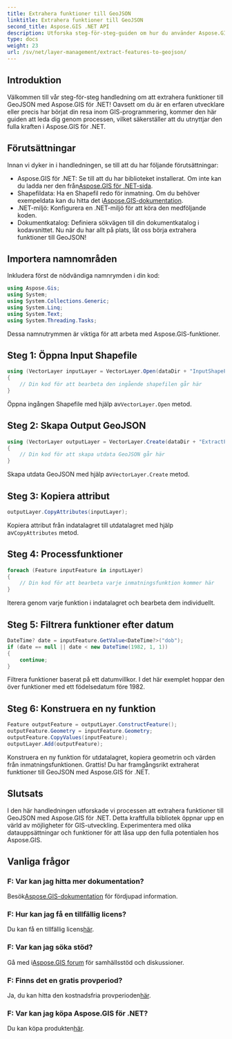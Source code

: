 ```yaml
---
title: Extrahera funktioner till GeoJSON
linktitle: Extrahera funktioner till GeoJSON
second_title: Aspose.GIS .NET API
description: Utforska steg-för-steg-guiden om hur du använder Aspose.GIS för .NET för att extrahera funktioner till GeoJSON. Utnyttja kraften i GIS med lätthet! #Aspose #GIS
type: docs
weight: 23
url: /sv/net/layer-management/extract-features-to-geojson/
---
```

## Introduktion
Välkommen till vår steg-för-steg handledning om att extrahera funktioner till GeoJSON med Aspose.GIS för .NET! Oavsett om du är en erfaren utvecklare eller precis har börjat din resa inom GIS-programmering, kommer den här guiden att leda dig genom processen, vilket säkerställer att du utnyttjar den fulla kraften i Aspose.GIS för .NET.
## Förutsättningar
Innan vi dyker in i handledningen, se till att du har följande förutsättningar:
-  Aspose.GIS för .NET: Se till att du har biblioteket installerat. Om inte kan du ladda ner den från[Aspose.GIS för .NET-sida](https://releases.aspose.com/gis/net/).
-  Shapefildata: Ha en Shapefil redo för inmatning. Om du behöver exempeldata kan du hitta det i[Aspose.GIS-dokumentation](https://reference.aspose.com/gis/net/).
- .NET-miljö: Konfigurera en .NET-miljö för att köra den medföljande koden.
- Dokumentkatalog: Definiera sökvägen till din dokumentkatalog i kodavsnittet.
Nu när du har allt på plats, låt oss börja extrahera funktioner till GeoJSON!
## Importera namnområden
Inkludera först de nödvändiga namnrymden i din kod:
```csharp
using Aspose.Gis;
using System;
using System.Collections.Generic;
using System.Linq;
using System.Text;
using System.Threading.Tasks;
```
Dessa namnutrymmen är viktiga för att arbeta med Aspose.GIS-funktioner.
## Steg 1: Öppna Input Shapefile
```csharp
using (VectorLayer inputLayer = VectorLayer.Open(dataDir + "InputShapeFile.shp", Drivers.Shapefile))
{
    // Din kod för att bearbeta den ingående shapefilen går här
}
```
 Öppna ingången Shapefile med hjälp av`VectorLayer.Open` metod.
## Steg 2: Skapa Output GeoJSON
```csharp
using (VectorLayer outputLayer = VectorLayer.Create(dataDir + "ExtractFeaturesFromShapeFileToGeoJSON_out.json", Drivers.GeoJson))
{
    // Din kod för att skapa utdata GeoJSON går här
}
```
 Skapa utdata GeoJSON med hjälp av`VectorLayer.Create` metod.
## Steg 3: Kopiera attribut
```csharp
outputLayer.CopyAttributes(inputLayer);
```
 Kopiera attribut från indatalagret till utdatalagret med hjälp av`CopyAttributes` metod.
## Steg 4: Processfunktioner
```csharp
foreach (Feature inputFeature in inputLayer)
{
    // Din kod för att bearbeta varje inmatningsfunktion kommer här
}
```
Iterera genom varje funktion i indatalagret och bearbeta dem individuellt.
## Steg 5: Filtrera funktioner efter datum
```csharp
DateTime? date = inputFeature.GetValue<DateTime?>("dob");
if (date == null || date < new DateTime(1982, 1, 1))
{
    continue;
}
```
Filtrera funktioner baserat på ett datumvillkor. I det här exemplet hoppar den över funktioner med ett födelsedatum före 1982.
## Steg 6: Konstruera en ny funktion
```csharp
Feature outputFeature = outputLayer.ConstructFeature();
outputFeature.Geometry = inputFeature.Geometry;
outputFeature.CopyValues(inputFeature);
outputLayer.Add(outputFeature);
```
Konstruera en ny funktion för utdatalagret, kopiera geometrin och värden från inmatningsfunktionen.
Grattis! Du har framgångsrikt extraherat funktioner till GeoJSON med Aspose.GIS för .NET.
## Slutsats
I den här handledningen utforskade vi processen att extrahera funktioner till GeoJSON med Aspose.GIS för .NET. Detta kraftfulla bibliotek öppnar upp en värld av möjligheter för GIS-utveckling. Experimentera med olika datauppsättningar och funktioner för att låsa upp den fulla potentialen hos Aspose.GIS.
## Vanliga frågor
### F: Var kan jag hitta mer dokumentation?
 Besök[Aspose.GIS-dokumentation](https://reference.aspose.com/gis/net/) för fördjupad information.
### F: Hur kan jag få en tillfällig licens?
 Du kan få en tillfällig licens[här](https://purchase.aspose.com/temporary-license/).
### F: Var kan jag söka stöd?
 Gå med i[Aspose.GIS forum](https://forum.aspose.com/c/gis/33) för samhällsstöd och diskussioner.
### F: Finns det en gratis provperiod?
 Ja, du kan hitta den kostnadsfria provperioden[här](https://releases.aspose.com/).
### F: Var kan jag köpa Aspose.GIS för .NET?
 Du kan köpa produkten[här](https://purchase.aspose.com/buy).